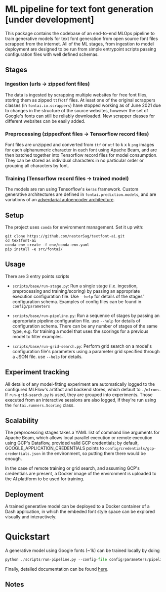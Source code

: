 
# ML pipeline for text font generation [under development]

This package contains the codebase of an end-to-end MLOps pipeline to train generative models for text font generation from open source font files scrapped from the internet. All of the ML stages, from ingestion to model deployment are designed to be run from simple entrypoint scripts passing configuration files with well defined schemas. 

## Stages

### Ingestion (urls -> zipped font files)

The data is ingested by scrapping multiple websites for free font files, storing them as zipped `ttf`/`otf` files. At least one of the original scrappers classes (in `fontai.io.scrappers`) have stopped working as of June 2021 due to changes in the structure of the source websites, however the set of Google's fonts can still be reliably downloaded. New scrapper classes for different websites can be easily added.


### Preprocessing (zippedfont files -> Tensorflow record files)

Font files are unzipped and converted from `ttf` or `otf` to k x k `png` images for each alphanumeric character in each font using Apache Beam, and are then batched together into Tensorflow record files for model consumption. They can be stored as individual characters in no particular order or grouping all characters by font.

### Training (Tensorflow record files -> trained model)

The models are ran using Tensorflow's `keras` framework. Custom generative architectures are defined in `fontai.prediction.models`, and are variations of an [adverdarial autoencoder architecture]().


## Setup

The project uses `conda` for environment management. Set it up with:

```
git clone https://github.com/nestorSag/textfont-ai.git
cd textfont-ai
conda env create -f env/conda-env.yaml
pip install -e src/fontai/

```
## Usage

There are 3 entry points scripts

- `scripts/base/run-stage.py`: Run a single stage (i.e. ingestion, preprocessing and training/scoring) by passing an appropriate execution configuration file. Use `--help` for details of the stages' configuration schema. Examples of config files can be found in `config/parameters`

- `scripts/base/run-pipeline.py`: Run a sequence of stages by passing an appropriate pipeline configuration file. use `--help` for details of configuration schema. There can be any number of stages of the same type, e.g. for training a model that uses the scorings for a previous model to filter examples.

- `scripts/base/run-grid-search.py`: Perform grid search on a model's configuration file's parameters using a parameter grid specified through a JSON file. use `--help` for details.


## Experiment tracking

All details of any model-fitting experiment are automatically logged to the configured MLFlow's artifact and backend stores, which default to `./mlruns`. If `run-grid-search.py` is used, they are grouped into experiments. Those executed from an interactive sessions are also logged, if they're run using the `fontai.runners.Scoring` class.


## Scalability

The preprocessing stages takes a YAML list of command line arguments for Apache Beam, which allows local parallel execution or remote execution using GCP's Dataflow, provided valid GCP credentials; by default, GOOGLE_APPLICATION_CREDENTIALS points to `config/credentials/gcp-credentials.json` in the environment, so putting them there would be enough.

In the case of remote training or grid search, and assuming GCP's credentials are present, a Docker image of the environment is uploaded to the AI plattform to be used for training.

## Deployment 

A trained generative model can be deployed to a Docker container of a Dash application, in which the embeded font style space can be explored visually and interactively.


# Quickstart

 A generative model using Google fonts (~1k) can be trained locally by doing

```py
python ./scripts/run-pipeline.py --config-file config/parameters/pipelines/generative-using-google-fonts.yaml
```

Finally, detailed documentation can be found [here](https://nestorsag.github.io/textfont-ai/).

## Notes